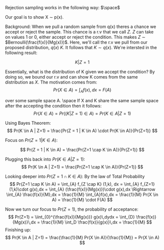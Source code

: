 Rejection sampling works in the following way:
$\space$

Our goal is to show X $\sim$ p(x).

Background: When we pull a random sample from q(x) theres a chance we accept or reject the sample. This chance is a r.v that we call $Z$. $Z$ can take on values 1 or 0, either accept or reject the condition. This makes $Z$ $\sim$ $Bernoulli(\frac{f(x)}{Mg(x)})$. Here, we'll call the r.v we pull from our proposed distribution, $q(x)$ $K$. It follows that $K \sim q(x)$. We're intersted in the following result:

$$K | Z=1$$

Essentially, what is the distribution of K given we accept the condition? By doing so, we bound our r.v and can show K comes from the same distribution as $X$. The motivation comes from:
$$Pr(X \in A) = \int_{A} f(x),dx = F(A)$$

over some sample space A.
\space
If X and K share the same sample space after the accepting the condition then it follows:
$$
Pr(X \in A) = Pr((K | Z=1) \in  A ) = Pr(K \in A | Z=1) 
$$

Using Bayes Theorem:
$$
Pr(K \in A | Z=1) = \frac{Pr(Z = 1 | K \in A) \cdot Pr(K \in A)}{Pr(Z=1)}
$$

Focus on $Pr(Z = 1 | K \in A)$:

$$
Pr(Z = 1 | K \in A) = \frac{Pr(Z=1 \cap K \in A)}{Pr(Z=1)}
$$

Plugging this back into $Pr(K \in A | Z=1)$:
$$
Pr(K \in A | Z=1) = \frac{Pr(Z=1 \cap K \in A)}{Pr(Z=1)}
$$

Looking deeper into $Pr(Z=1 \cap K \in A)$:
By the law of Total Probability
$$
Pr(Z=1 \cap K \in A) = \int_{A} f_{Z \cap K} (1,k), dx = \int_{A} f_{Z=1}(1,k)\cdot g(x),dx = \int_{A} (\frac{f(x)}{Mg(x)})\cdot g(x),dx
\Rightarrow \int_{A} \frac{f(x)}{M},dx = \frac{1}{M} \int_{A}f(x),dx = \frac{1}{M} Pr(X \in A) = \frac{1}{M} \cdot F(A)
$$


Now we turn our focus to $Pr(Z=1)$, the probability of acceptance:
$$
Pr(Z=1) = \iint_{0}^{\frac{f(x)}{Mg(x)}} g(x)\,dydx = \int_{D} \frac{f(x)}{Mg(x)}\,dx = \frac{1}{M} \int_D \frac{f(x)}{g(x)}\,dx = \frac{1}{M}
$$
Finishing up:
$$
Pr(K \in A | Z=1) = \frac{\frac{1}{M} Pr(X \in A)}{\frac{1}{M}} = Pr(X \in A)
$$
